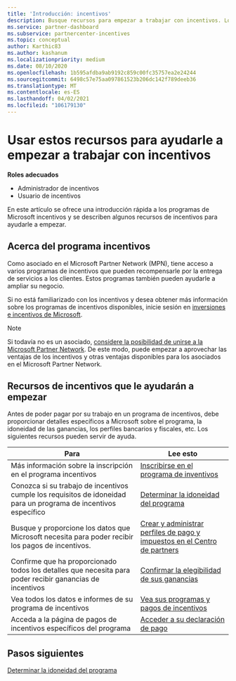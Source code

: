 ```yaml
---
title: 'Introducción: incentivos'
description: Busque recursos para empezar a trabajar con incentivos. Los pasos incluyen la confirmación de cumplir los requisitos de idoneidad y el envío de los detalles bancarios, impuestos y pagos.
ms.service: partner-dashboard
ms.subservice: partnercenter-incentives
ms.topic: conceptual
author: Karthic83
ms.author: kashanum
ms.localizationpriority: medium
ms.date: 08/10/2020
ms.openlocfilehash: 1b595afdba9ab9192c859c00fc35757ea2e24244
ms.sourcegitcommit: 6498c57e75aa097861523b206dc142f789deeb36
ms.translationtype: MT
ms.contentlocale: es-ES
ms.lasthandoff: 04/02/2021
ms.locfileid: "106179130"
---
```

# <a name="use-these-resources-to-help-you-get-started-with-incentives"></a>Usar estos recursos para ayudarle a empezar a trabajar con incentivos

**Roles adecuados**

- Administrador de incentivos
- Usuario de incentivos

En este artículo se ofrece una introducción rápida a los programas de Microsoft incentivos y se describen algunos recursos de incentivos para ayudarle a empezar.

## <a name="about-the-incentives-program"></a>Acerca del programa incentivos

Como asociado en el Microsoft Partner Network (MPN), tiene acceso a varios programas de incentivos que pueden recompensarle por la entrega de servicios a los clientes. Estos programas también pueden ayudarle a ampliar su negocio.

Si no está familiarizado con los incentivos y desea obtener más información sobre los programas de incentivos disponibles, inicie sesión en [inversiones e incentivos de Microsoft](https://partner.microsoft.com/membership/partner-incentives).

> [!NOTE]
> Si todavía no es un asociado, [considere la posibilidad de unirse a la Microsoft Partner Network](https://partner.microsoft.com/membership). De este modo, puede empezar a aprovechar las ventajas de los incentivos y otras ventajas disponibles para los asociados en el Microsoft Partner Network.  

## <a name="incentives-resources-to-help-you-get-started"></a>Recursos de incentivos que le ayudarán a empezar

Antes de poder pagar por su trabajo en un programa de incentivos, debe proporcionar detalles específicos a Microsoft sobre el programa, la idoneidad de las ganancias, los perfiles bancarios y fiscales, etc. Los siguientes recursos pueden servir de ayuda.

|  **Para**  |  **Lee esto**  |
|--------------|-----------|
| Más información sobre la inscripción en el programa incentivos | [Inscribirse en el programa de inventivos](incentives-enroll.md)  |
| Conozca si su trabajo de incentivos cumple los requisitos de idoneidad para un programa de incentivos específico | [Determinar la idoneidad del programa](incentives-determined-your-program-eligibility.md)  |
| Busque y proporcione los datos que Microsoft necesita para poder recibir los pagos de incentivos. | [Crear y administrar perfiles de pago y impuestos en el Centro de partners](incentives-create-and-manage-your-payout-and-tax-profiles.md)  |
| Confirme que ha proporcionado todos los detalles que necesita para poder recibir ganancias de incentivos | [Confirmar la elegibilidad de sus ganancias](incentives-confirm-your-earnings-eligibility.md)  |
| Vea todos los datos e informes de su programa de incentivos | [Vea sus programas y pagos de incentivos](understand-incentive-payouts.md)  |
| Acceda a la página de pagos de incentivos específicos del programa | [Acceder a su declaración de pago](payout-statement.md)  |

## <a name="next-steps"></a>Pasos siguientes

[Determinar la idoneidad del programa](incentives-determined-your-program-eligibility.md)